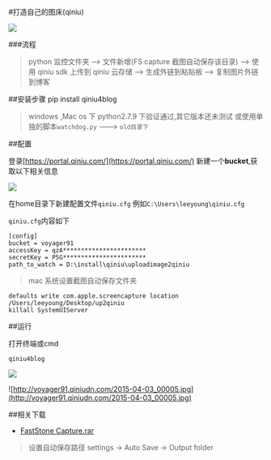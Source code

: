 #打造自己的图床(qiniu)

![](http://voyager91.qiniudn.com/2.gif)

###流程

> python 监控文件夹 --> 文件新增(FS capture 截图自动保存该目录)
--> 使用 qiniu sdk 上传到 qiniu 云存储 --> 生成外链到粘贴板 --> 复制图片外链到博客



##安装步骤
pip install qiniu4blog

> windows ,Mac os 下 python2.7.9 下验证通过,其它版本还未测试
> 或使用单独的脚本`watchdog.py` ---> `old目录下`

##配置

登录[https://portal.qiniu.com/](https://portal.qiniu.com/)
新建一个**bucket**,获取以下相关信息

![](http://voyager91.qiniudn.com/2015-04-16_00001.jpg)


在home目录下新建配置文件`qiniu.cfg` 例如`C:\Users\leeyoung\qiniu.cfg`

`qiniu.cfg`内容如下
```
[config]
bucket = voyager91
accessKey = qzA***********************
secretKey = P5G***********************
path_to_watch = D:\install\qiniu\uploadimage2qiniu

```

> mac 系统设置截图自动保存文件夹

```
defaults write com.apple.screencapture location /Users/leeyoung/Desktop/up2qiniu
killall SystemUIServer
```

##运行
 
打开终端或cmd
```
qiniu4blog
```
![](http://voyager91.qiniudn.com/2015-04-17_00003.jpg)

![http://voyager91.qiniudn.com/2015-04-03_00005.jpg](http://voyager91.qiniudn.com/2015-04-03_00005.jpg)


##相关下载
* [FastStone Capture.rar](http://pan.baidu.com/s/1o6mjrmi)

> 设置自动保存路径 settings -> Auto Save -> Output folder
